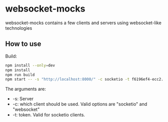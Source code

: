 # websocket-mocks

websocket-mocks contains a few clients and servers using websocket-like technologies

## How to use

Build:

```bash
npm install --only=dev
npm install
npm run build
npm start -- -s "http://localhost:8000/" -c socketio -t f6196ef4-ecc2...
```

The arguments are:

- -s: Server
- -c: which client should be used. Valid options are "socketio" and "websocket"
- -t: token. Valid for socketio clients.
